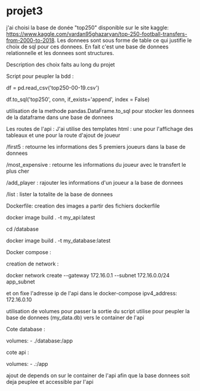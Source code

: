 # projet3


j'ai  choisi la base de donée "top250" disponible sur le site kaggle: https://www.kaggle.com/vardan95ghazaryan/top-250-football-transfers-from-2000-to-2018. Les donnees sont sous forme de table ce qui justifie le choix de sql pour ces donnees. En fait c'est une base de donnees relationnelle et les donnees sont structures.

Description des choix faits au long du projet

Script pour peupler la bdd : 

df = pd.read_csv('top250-00-19.csv')

df.to_sql('top250', conn, if_exists='append', index = False)

utilisation de la methode pandas.DataFrame.to_sql pour stocker les donnees de la dataframe dans une base de donnees


Les routes de l'api :  J'ai utilise des templates html : une pour l'affichage des tableaux et une pour la route d'ajout de joueur 

/first5 : retourne les informations des 5 premiers joueurs dans la base de donnees 

/most_expensive : retourne les informations du joueur avec le transfert le plus cher

/add_player : rajouter les informations d'un joueur a la base de donnees

/list : lister la totalite de la base de donnees 

Dockerfile: creation des images a partir des fichiers dockerfile

docker image build . -t my_api:latest

cd /database

docker image build . -t my_database:latest

Docker compose :

creation de network :

docker network create --gateway 172.16.0.1 --subnet 172.16.0.0/24 app_subnet

et on fixe l'adresse ip de l'api dans le docker-compose ipv4_address: 172.16.0.10

utilisation de volumes pour passer la sortie du script utilise pour peupler la base de donnees (my_data.db) vers le container de l'api

Cote database :

  volumes:
            - ./database:/app

cote api :

  volumes:
            - .:/app
            
ajout de depends on sur le container de l'api afin que la base donnees soit deja peuplee et accessible par l'api
